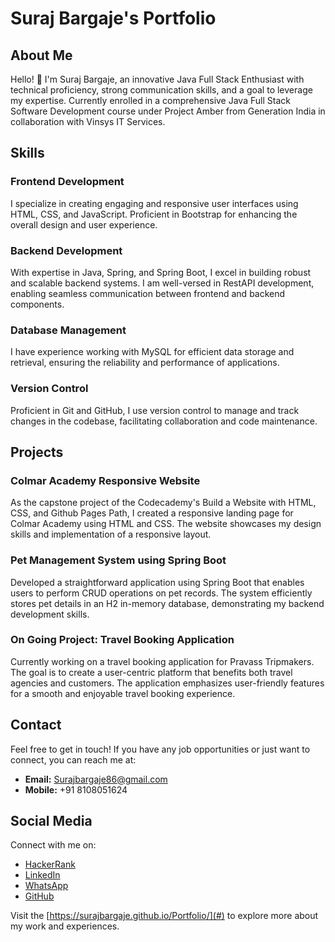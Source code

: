 # Suraj Bargaje's Portfolio

## About Me

Hello! 👋 I'm Suraj Bargaje, an innovative Java Full Stack Enthusiast with technical proficiency, strong communication skills, and a goal to leverage my expertise. Currently enrolled in a comprehensive Java Full Stack Software Development course under Project Amber from Generation India in collaboration with Vinsys IT Services.

## Skills

### Frontend Development

I specialize in creating engaging and responsive user interfaces using HTML, CSS, and JavaScript. Proficient in Bootstrap for enhancing the overall design and user experience.

### Backend Development

With expertise in Java, Spring, and Spring Boot, I excel in building robust and scalable backend systems. I am well-versed in RestAPI development, enabling seamless communication between frontend and backend components.

### Database Management

I have experience working with MySQL for efficient data storage and retrieval, ensuring the reliability and performance of applications.

### Version Control

Proficient in Git and GitHub, I use version control to manage and track changes in the codebase, facilitating collaboration and code maintenance.

## Projects

### Colmar Academy Responsive Website

As the capstone project of the Codecademy's Build a Website with HTML, CSS, and Github Pages Path, I created a responsive landing page for Colmar Academy using HTML and CSS. The website showcases my design skills and implementation of a responsive layout.

### Pet Management System using Spring Boot

Developed a straightforward application using Spring Boot that enables users to perform CRUD operations on pet records. The system efficiently stores pet details in an H2 in-memory database, demonstrating my backend development skills.

### On Going Project: Travel Booking Application

Currently working on a travel booking application for Pravass Tripmakers. The goal is to create a user-centric platform that benefits both travel agencies and customers. The application emphasizes user-friendly features for a smooth and enjoyable travel booking experience.

## Contact

Feel free to get in touch! If you have any job opportunities or just want to connect, you can reach me at:

- **Email:** Surajbargaje86@gmail.com
- **Mobile:** +91 8108051624

## Social Media

Connect with me on:

- [HackerRank](https://www.hackerrank.com/profile/surajbargaje_sc1)
- [LinkedIn](https://www.linkedin.com/in/suraj-bargaje/)
- [WhatsApp](https://wa.me/qr/HHY2PH2USUCBG1)
- [GitHub](https://github.com/SurajBargaje)

Visit the [https://surajbargaje.github.io/Portfolio/](#) to explore more about my work and experiences.

